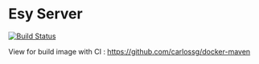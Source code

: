 # Esy Server

[![Build Status](https://ci.loquico.me/api/badges/Loquicom/esy-server/status.svg)](https://ci.loquico.me/Loquicom/esy-server)

View for build image with CI : https://github.com/carlossg/docker-maven
